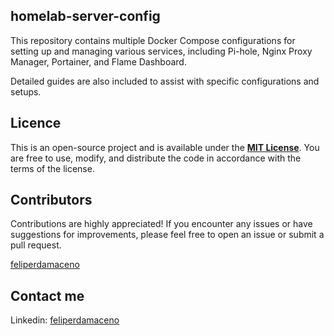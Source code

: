 ## homelab-server-config

This repository contains multiple Docker Compose configurations for setting up and managing various services, including Pi-hole, Nginx Proxy Manager, Portainer, and Flame Dashboard.

Detailed guides are also included to assist with specific configurations and setups.

## Licence

This is an open-source project and is available under the [**MIT License**](LICENSE). You are free to use, modify, and distribute the code in accordance with the terms of the license.

## Contributors

Contributions are highly appreciated! If you encounter any issues or have suggestions for improvements, please feel free to open an issue or submit a pull request.

[feliperdamaceno](https://github.com/feliperdamaceno)

## Contact me

Linkedin: [feliperdamaceno](https://www.linkedin.com/in/feliperdamaceno)
